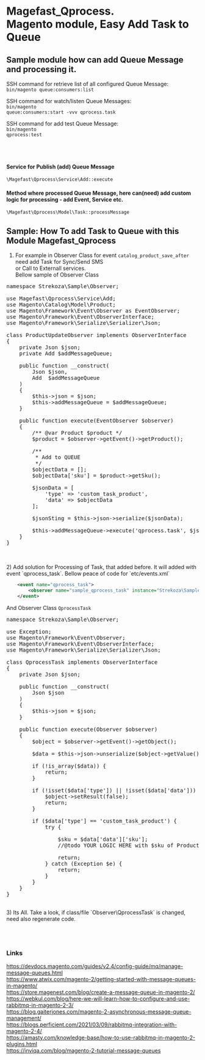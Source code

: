 # Magefast_Qprocess. <br>Magento module, Easy Add Task to Queue

## Sample module how can add Queue Message and processing it.


SSH command for retrieve list of all configured Queue Message:
<br>
<code>bin/magento queue:consumers:list</code>

SSH command for watch/listen Queue Messages:
<br>
<code>bin/magento queue:consumers:start -vvv qprocess.task</code>

SSH command for add test Queue Message:
<br>
<code>bin/magento qprocess:test</code>

<br>
<br>

#### Service for Publish (add) Queue Message 
`\Magefast\Qprocess\Service\Add::execute`


#### Method where processed Queue Message, here can(need) add custom logic for processing - add Event, Service etc.
`\Magefast\Qprocess\Model\Task::processMessage`



## Sample: How To add Task to Queue with this Module Magefast_Qprocess

1) For example in Observer Class for event `catalog_product_save_after` need add Task for Sync/Send SMS <br>or Call to Externall services. 
   <br>Bellow sample of Observer Class

<pre>
namespace Strekoza\Sample\Observer;

use Magefast\Qprocess\Service\Add;
use Magento\Catalog\Model\Product;
use Magento\Framework\Event\Observer as EventObserver;
use Magento\Framework\Event\ObserverInterface;
use Magento\Framework\Serialize\Serializer\Json;

class ProductUpdateObserver implements ObserverInterface
{
    private Json $json;
    private Add $addMessageQueue;

    public function __construct(
        Json $json,
        Add  $addMessageQueue
    )
    {
        $this->json = $json;
        $this->addMessageQueue = $addMessageQueue;
    }

    public function execute(EventObserver $observer)
    {
        /** @var Product $product */
        $product = $observer->getEvent()->getProduct();

        /**
         * Add to QUEUE
         */
        $objectData = [];
        $objectData['sku'] = $product->getSku();

        $jsonData = [
            'type' => 'custom_task_product',
            'data' => $objectData
        ];

        $jsonSting = $this->json->serialize($jsonData);

        $this->addMessageQueue->execute('qprocess.task', $jsonSting);
    }
}

</pre>
<br>
2) Add solution for Processing of Task, that added before.
   It will added with event `qprocess_task`.
   Bellow peace of code for `etc/events.xml`

```xml
    <event name="qprocess_task">
        <observer name="sample_qprocess_task" instance="Strekoza\Sample\Observer\QprocessTask"/>
    </event>
```

   And Observer Class `QprocessTask`
   <pre>
namespace Strekoza\Sample\Observer;

use Exception;
use Magento\Framework\Event\Observer;
use Magento\Framework\Event\ObserverInterface;
use Magento\Framework\Serialize\Serializer\Json;

class QprocessTask implements ObserverInterface
{
    private Json $json;

    public function __construct(
        Json $json
    )
    {
        $this->json = $json;
    }

    public function execute(Observer $observer)
    {
        $object = $observer->getEvent()->getObject();

        $data = $this->json->unserialize($object->getValue());

        if (!is_array($data)) {
            return;
        }

        if (!isset($data['type']) || !isset($data['data'])) {
            $object->setResult(false);
            return;
        }

        if ($data['type'] == 'custom_task_product') {
            try {

                $sku = $data['data']['sku'];
                //@todo YOUR LOGIC HERE with $sku of Product

                return;
            } catch (Exception $e) {
                return;
            }
        }
    }
}
</pre>
<br>
3) Its All. Take a look, if class/file `Observer\QprocessTask` is changed, need also regenerate code.



<br><br>
### Links
https://devdocs.magento.com/guides/v2.4/config-guide/mq/manage-message-queues.html
<br>
https://www.atwix.com/magento-2/getting-started-with-message-queues-in-magento/
<br>
https://store.magenest.com/blog/create-a-message-queue-in-magento-2/
<br>
https://webkul.com/blog/here-we-will-learn-how-to-configure-and-use-rabbitmq-in-magento-2-3/
<br>
https://blog.gaiterjones.com/magento-2-asynchronous-message-queue-management/
<br>
https://blogs.perficient.com/2021/03/09/rabbitmq-integration-with-magento-2-4/
<br>
https://amasty.com/knowledge-base/how-to-use-rabbitmq-in-magento-2-plugins.html
<br>
https://inviqa.com/blog/magento-2-tutorial-message-queues
